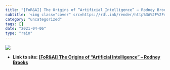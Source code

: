 ```yaml
---
title: "[FoR&AI] The Origins of “Artificial Intelligence” – Rodney Brooks"
subtitle: '<img class="cover" src=https://rdl.ink/render/http%3A%2F%2Frodneybrooks.com%2Fforai-the-origins-of-a...'
category: "uncategorized"
tags: []
date: "2021-04-06"
type: "rain"
---
```

<img class="cover" src=https://rdl.ink/render/http%3A%2F%2Frodneybrooks.com%2Fforai-the-origins-of-artificial-intelligence>


* **Link to site:** **[[FoR&AI] The Origins of “Artificial Intelligence” – Rodney Brooks](http://rodneybrooks.com/forai-the-origins-of-artificial-intelligence)**